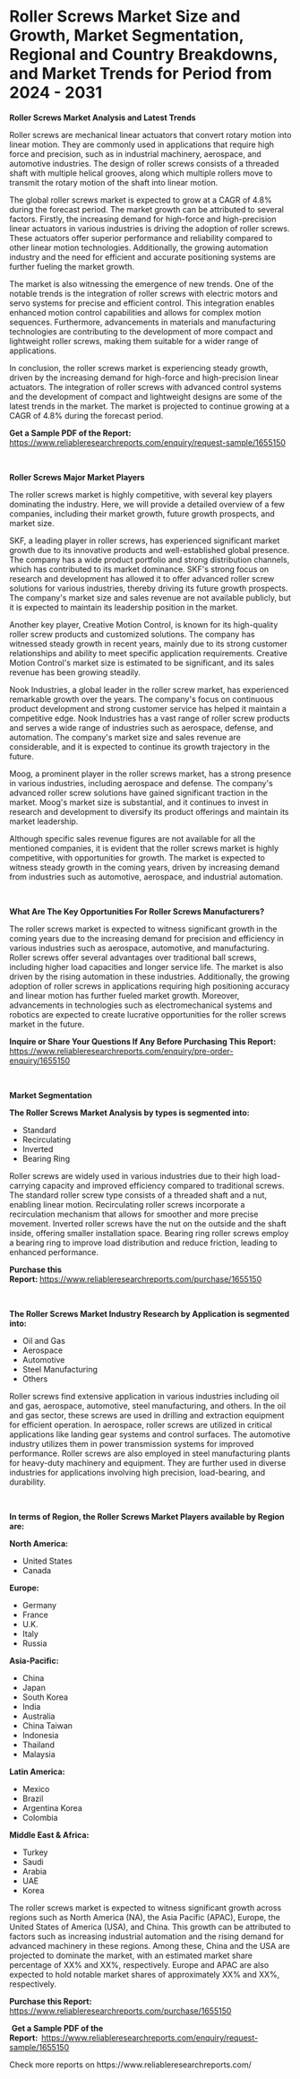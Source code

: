 <p><h1>Roller Screws Market Size and Growth, Market Segmentation, Regional and Country Breakdowns, and Market Trends for Period from 2024 -  2031</h1></p><p><strong>Roller Screws Market Analysis and Latest Trends</strong></p>
<p><p>Roller screws are mechanical linear actuators that convert rotary motion into linear motion. They are commonly used in applications that require high force and precision, such as in industrial machinery, aerospace, and automotive industries. The design of roller screws consists of a threaded shaft with multiple helical grooves, along which multiple rollers move to transmit the rotary motion of the shaft into linear motion.</p><p>The global roller screws market is expected to grow at a CAGR of 4.8% during the forecast period. The market growth can be attributed to several factors. Firstly, the increasing demand for high-force and high-precision linear actuators in various industries is driving the adoption of roller screws. These actuators offer superior performance and reliability compared to other linear motion technologies. Additionally, the growing automation industry and the need for efficient and accurate positioning systems are further fueling the market growth.</p><p>The market is also witnessing the emergence of new trends. One of the notable trends is the integration of roller screws with electric motors and servo systems for precise and efficient control. This integration enables enhanced motion control capabilities and allows for complex motion sequences. Furthermore, advancements in materials and manufacturing technologies are contributing to the development of more compact and lightweight roller screws, making them suitable for a wider range of applications.</p><p>In conclusion, the roller screws market is experiencing steady growth, driven by the increasing demand for high-force and high-precision linear actuators. The integration of roller screws with advanced control systems and the development of compact and lightweight designs are some of the latest trends in the market. The market is projected to continue growing at a CAGR of 4.8% during the forecast period.</p></p>
<p><strong>Get a Sample PDF of the Report:&nbsp;</strong> <a href="https://www.reliableresearchreports.com/enquiry/request-sample/1655150">https://www.reliableresearchreports.com/enquiry/request-sample/1655150</a></p>
<p>&nbsp;</p>
<p><strong>Roller Screws Major Market Players</strong></p>
<p><p>The roller screws market is highly competitive, with several key players dominating the industry. Here, we will provide a detailed overview of a few companies, including their market growth, future growth prospects, and market size. </p><p>SKF, a leading player in roller screws, has experienced significant market growth due to its innovative products and well-established global presence. The company has a wide product portfolio and strong distribution channels, which has contributed to its market dominance. SKF's strong focus on research and development has allowed it to offer advanced roller screw solutions for various industries, thereby driving its future growth prospects. The company's market size and sales revenue are not available publicly, but it is expected to maintain its leadership position in the market.</p><p>Another key player, Creative Motion Control, is known for its high-quality roller screw products and customized solutions. The company has witnessed steady growth in recent years, mainly due to its strong customer relationships and ability to meet specific application requirements. Creative Motion Control's market size is estimated to be significant, and its sales revenue has been growing steadily.</p><p>Nook Industries, a global leader in the roller screw market, has experienced remarkable growth over the years. The company's focus on continuous product development and strong customer service has helped it maintain a competitive edge. Nook Industries has a vast range of roller screw products and serves a wide range of industries such as aerospace, defense, and automation. The company's market size and sales revenue are considerable, and it is expected to continue its growth trajectory in the future.</p><p>Moog, a prominent player in the roller screws market, has a strong presence in various industries, including aerospace and defense. The company's advanced roller screw solutions have gained significant traction in the market. Moog's market size is substantial, and it continues to invest in research and development to diversify its product offerings and maintain its market leadership.</p><p>Although specific sales revenue figures are not available for all the mentioned companies, it is evident that the roller screws market is highly competitive, with opportunities for growth. The market is expected to witness steady growth in the coming years, driven by increasing demand from industries such as automotive, aerospace, and industrial automation.</p></p>
<p>&nbsp;</p>
<p><strong>What Are The Key Opportunities For Roller Screws Manufacturers?</strong></p>
<p><p>The roller screws market is expected to witness significant growth in the coming years due to the increasing demand for precision and efficiency in various industries such as aerospace, automotive, and manufacturing. Roller screws offer several advantages over traditional ball screws, including higher load capacities and longer service life. The market is also driven by the rising automation in these industries. Additionally, the growing adoption of roller screws in applications requiring high positioning accuracy and linear motion has further fueled market growth. Moreover, advancements in technologies such as electromechanical systems and robotics are expected to create lucrative opportunities for the roller screws market in the future.</p></p>
<p><strong>Inquire or Share Your Questions If Any Before Purchasing This Report:</strong> <a href="https://www.reliableresearchreports.com/enquiry/pre-order-enquiry/1655150">https://www.reliableresearchreports.com/enquiry/pre-order-enquiry/1655150</a></p>
<p>&nbsp;</p>
<p><strong>Market Segmentation</strong></p>
<p><strong>The Roller Screws Market Analysis by types is segmented into:</strong></p>
<p><ul><li>Standard</li><li>Recirculating</li><li>Inverted</li><li>Bearing Ring</li></ul></p>
<p><p>Roller screws are widely used in various industries due to their high load-carrying capacity and improved efficiency compared to traditional screws. The standard roller screw type consists of a threaded shaft and a nut, enabling linear motion. Recirculating roller screws incorporate a recirculation mechanism that allows for smoother and more precise movement. Inverted roller screws have the nut on the outside and the shaft inside, offering smaller installation space. Bearing ring roller screws employ a bearing ring to improve load distribution and reduce friction, leading to enhanced performance.</p></p>
<p><strong>Purchase this Report:&nbsp;</strong><a href="https://www.reliableresearchreports.com/purchase/1655150">https://www.reliableresearchreports.com/purchase/1655150</a></p>
<p>&nbsp;</p>
<p><strong>The Roller Screws Market Industry Research by Application is segmented into:</strong></p>
<p><ul><li>Oil and Gas</li><li>Aerospace</li><li>Automotive</li><li>Steel Manufacturing</li><li>Others</li></ul></p>
<p><p>Roller screws find extensive application in various industries including oil and gas, aerospace, automotive, steel manufacturing, and others. In the oil and gas sector, these screws are used in drilling and extraction equipment for efficient operation. In aerospace, roller screws are utilized in critical applications like landing gear systems and control surfaces. The automotive industry utilizes them in power transmission systems for improved performance. Roller screws are also employed in steel manufacturing plants for heavy-duty machinery and equipment. They are further used in diverse industries for applications involving high precision, load-bearing, and durability.</p></p>
<p>&nbsp;</p>
<p><strong>In terms of Region, the Roller Screws Market Players available by Region are:</strong></p>
<p>
    <p> <strong> North America: </strong>
        <ul>
            <li>United States</li>
            <li>Canada</li>
        </ul>
        </p> 
    <p> <strong> Europe: </strong>
        <ul>
            <li>Germany</li>
            <li>France</li>
            <li>U.K.</li>
            <li>Italy</li>
            <li>Russia</li>
        </ul>
        </p> 
    <p> <strong> Asia-Pacific: </strong>
        <ul>
            <li>China</li>
            <li>Japan</li>
            <li>South Korea</li>
            <li>India</li>
            <li>Australia</li>
            <li>China Taiwan</li>
            <li>Indonesia</li>
            <li>Thailand</li>
            <li>Malaysia</li>
        </ul>
        </p> 
    <p> <strong> Latin America: </strong>
        <ul>
            <li>Mexico</li>
            <li>Brazil</li>
            <li>Argentina Korea</li>
            <li>Colombia</li>
        </ul>
        </p> 
    <p> <strong> Middle East & Africa: </strong>
        <ul>
            <li>Turkey</li>
            <li>Saudi</li>
            <li>Arabia</li>
            <li>UAE</li>
            <li>Korea</li>
        </ul>
    </p>
    </p>
<p><p>The roller screws market is expected to witness significant growth across regions such as North America (NA), the Asia Pacific (APAC), Europe, the United States of America (USA), and China. This growth can be attributed to factors such as increasing industrial automation and the rising demand for advanced machinery in these regions. Among these, China and the USA are projected to dominate the market, with an estimated market share percentage of XX% and XX%, respectively. Europe and APAC are also expected to hold notable market shares of approximately XX% and XX%, respectively.</p></p>
<p><strong>Purchase this Report: </strong><a href="https://www.reliableresearchreports.com/purchase/1655150">https://www.reliableresearchreports.com/purchase/1655150</a></p>
<p>&nbsp;<strong>Get a Sample PDF of the Report:&nbsp;&nbsp;</strong><a href="https://www.reliableresearchreports.com/enquiry/request-sample/1655150">https://www.reliableresearchreports.com/enquiry/request-sample/1655150</a></p>
<p><strong></strong></p>
<p>Check more reports on https://www.reliableresearchreports.com/</p>